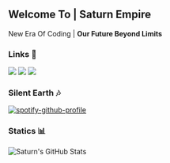 <!DOCTYPE html>
<html>
  
  <h2>Welcome To | <b>Saturn Empire</b></h2>
  <p>New Era Of Coding | <b>Our Future Beyond Limits</b></p>
  
  <p></p>
  
  <p></p>
  
  <h3><b>Links 🔗</b></h3>
    
   <a href="https://open.spotify.com/user/zzykeijuuo3t2kpl6grmgo6gy" target="blank_">
    <img src="https://img.shields.io/badge/-Spotify-00FFAA?logo=spotify&logoColor=white&logoWidth=25"></a>
   <a href="https://steamcommunity.com/id/saturntr/" target="blank_">
    <img src="https://img.shields.io/badge/-Steam-0B0B0B?logo=steam&logoColor=white&logoWidth=25"></a>
    <a href="https://www.instagram.com/mstfyvzk" target="blank_">
    <img src="https://img.shields.io/badge/-Instagram-FD05A0?logo=instagram&logoColor=white&logoWidth=25"></a>
   <br>

  <h3>Silent Earth 🎶</h3>
   
   [![spotify-github-profile](https://spotify-github-profile.vercel.app/api/view?uid=zzykeijuuo3t2kpl6grmgo6gy&cover_image=true&theme=default&show_offline=true&border_color=2e2e2e&background_color=171717&interchange=false&bar_color=08f000)](https://github.com/kittinan/spotify-github-profile)
   
  <h3><b>Statics 📊</b></h3>
    
  ![Saturn's GitHub Stats](https://github-readme-stats.vercel.app/api?username=mrsxturn&show_icons=true&icon_color=FF0051&bg_color=171717&border_color=2e2e2e&title_color=FF0051&text_color=B3B3B3)
   
</html>

